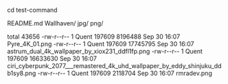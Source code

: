 cd test-command

README.md  Wallhaven/  jpg/  png/

total 43656
-rw-r--r-- 1 Quent 197609  8196488 Sep 30 16:07 Pyre_4K_01.png
-rw-r--r-- 1 Quent 197609 17745795 Sep 30 16:07 astrum_dual_4k_wallpaper_by_xiox231_ddfl1fp.png
-rw-r--r-- 1 Quent 197609 16633630 Sep 30 16:07 ciri_cyberpunk_2077___remastered_4k_uhd_wallpaper_by_eddy_shinjuku_ddb1sy8.png
-rw-r--r-- 1 Quent 197609  2118704 Sep 30 16:07 rmradev.png

